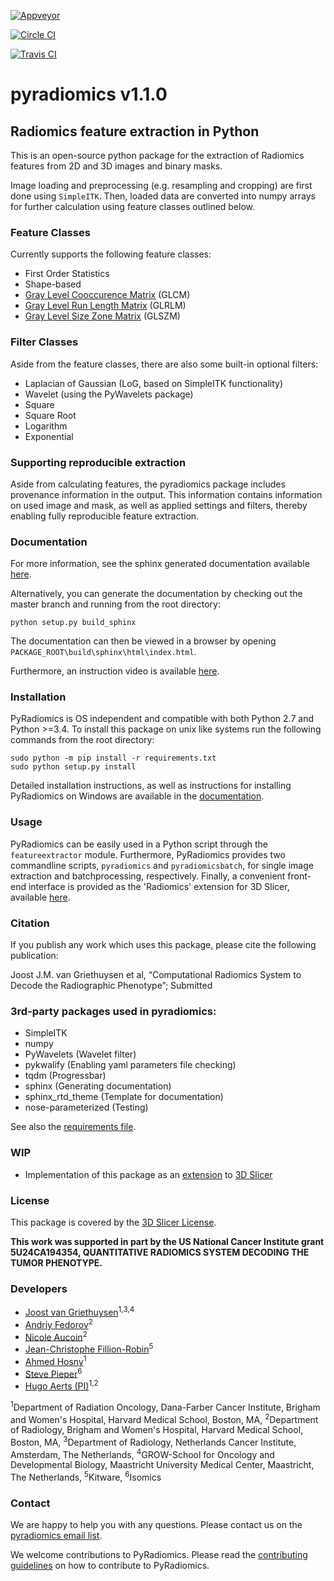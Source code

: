 
[![Appveyor](https://ci.appveyor.com/api/projects/status/tw69xbbeyluk7fl7/branch/master?svg=true)](https://ci.appveyor.com/project/Radiomics/pyradiomics/branch/master)

[![Circle CI](https://circleci.com/gh/Radiomics/pyradiomics.svg?style=svg&circle-token=a4748cf0de5fad2c12bc93a485282378551c3584)](https://circleci.com/gh/Radiomics/pyradiomics)

[![Travis CI](https://travis-ci.org/Radiomics/pyradiomics.svg?branch=master)](https://travis-ci.org/Radiomics/pyradiomics)

# pyradiomics v1.1.0

## Radiomics feature extraction in Python

This is an open-source python package for the extraction of Radiomics features from 2D and 3D images and 
binary masks.

Image loading and preprocessing (e.g. resampling and cropping) are first done using `SimpleITK`. 
Then, loaded data are converted into numpy arrays for further calculation using feature classes
outlined below.

### Feature Classes
Currently supports the following feature classes:

 - First Order Statistics
 - Shape-based
 - [Gray Level Cooccurence Matrix](https://en.wikipedia.org/wiki/Co-occurrence_matrix) (GLCM)
 - [Gray Level Run Length Matrix](http://www.insight-journal.org/browse/publication/231) (GLRLM)
 - [Gray Level Size Zone Matrix](https://en.wikipedia.org/wiki/Gray_level_size_zone_matrix) (GLSZM)

### Filter Classes
Aside from the feature classes, there are also some built-in optional filters:

- Laplacian of Gaussian (LoG, based on SimpleITK functionality)
- Wavelet (using the PyWavelets package)
- Square
- Square Root
- Logarithm
- Exponential

### Supporting reproducible extraction
Aside from calculating features, the pyradiomics package includes provenance information in the
output. This information contains information on used image and mask, as well as applied settings
and filters, thereby enabling fully reproducible feature extraction.

### Documentation

For more information, see the sphinx generated documentation available [here](http://pyradiomics.readthedocs.io/).

Alternatively, you can generate the documentation by checking out the master branch and running from the root directory:

    python setup.py build_sphinx

The documentation can then be viewed in a browser by opening `PACKAGE_ROOT\build\sphinx\html\index.html`. 

Furthermore, an instruction video is available [here](http://radiomics.io/pyradiomics.html).

### Installation

PyRadiomics is OS independent and compatible with both Python 2.7 and Python >=3.4.
To install this package on unix like systems run the following commands from the root directory:

    sudo python -m pip install -r requirements.txt
    sudo python setup.py install

Detailed installation instructions, as well as instructions for installing PyRadiomics on Windows are available in the 
[documentation](http://pyradiomics.readthedocs.io/en/latest/installation.html).

### Usage

PyRadiomics can be easily used in a Python script through the `featureextractor`
module. Furthermore, PyRadiomics provides two commandline scripts, `pyradiomics`
and `pyradiomicsbatch`, for single image extraction and batchprocessing, respectively.
Finally, a convenient front-end interface is provided as the 'Radiomics'
extension for 3D Slicer, available [here](https://github.com/Radiomics/SlicerRadiomics).

### Citation 
If you publish any work which uses this package, please cite the following publication:

Joost J.M. van Griethuysen et al, “Computational Radiomics System to Decode the Radiographic Phenotype”; Submitted

### 3rd-party packages used in pyradiomics:

 - SimpleITK
 - numpy
 - PyWavelets (Wavelet filter)
 - pykwalify (Enabling yaml parameters file checking)
 - tqdm (Progressbar)
 - sphinx (Generating documentation)
 - sphinx_rtd_theme (Template for documentation)
 - nose-parameterized (Testing)

See also the [requirements file](requirements.txt).

### WIP
 - Implementation of this package as an [extension](https://github.com/Radiomics/SlicerRadiomics) to [3D Slicer](slicer.org)

### License
This package is covered by the [3D Slicer License](LICENSE.txt).

**This work was supported in part by the US National Cancer Institute grant 
5U24CA194354, QUANTITATIVE RADIOMICS SYSTEM DECODING THE TUMOR PHENOTYPE.**

### Developers
 - [Joost van Griethuysen](https://github.com/JoostJM)<sup>1,3,4</sup>
 - [Andriy Fedorov](https://github.com/fedorov)<sup>2</sup>
 - [Nicole Aucoin](https://github.com/naucoin)<sup>2</sup>
 - [Jean-Christophe Fillion-Robin](https://github.com/jcfr)<sup>5</sup>
 - [Ahmed Hosny](https://github.com/ahmedhosny)<sup>1</sup>
 - [Steve Pieper](https://github.com/pieper)<sup>6</sup>
 - [Hugo Aerts (PI)](https://github.com/hugoaerts)<sup>1,2</sup>
 
<sup>1</sup>Department of Radiation Oncology, Dana-Farber Cancer Institute, Brigham and Women's Hospital, Harvard Medical School, Boston, MA,
<sup>2</sup>Department of Radiology, Brigham and Women's Hospital, Harvard Medical School, Boston, MA,
<sup>3</sup>Department of Radiology, Netherlands Cancer Institute, Amsterdam, The Netherlands, 
<sup>4</sup>GROW-School for Oncology and Developmental Biology, Maastricht University Medical Center, Maastricht, The Netherlands,
<sup>5</sup>Kitware,
<sup>6</sup>Isomics

### Contact

We are happy to help you with any questions. Please contact us on the [pyradiomics email list](https://groups.google.com/forum/#!forum/pyradiomics).

We welcome contributions to PyRadiomics. Please read the [contributing guidelines](CONTRIBUTING.md) on how to contribute
to PyRadiomics.


